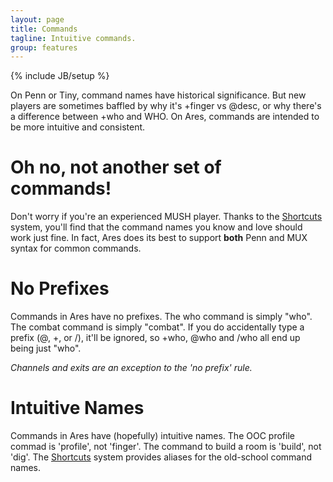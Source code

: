 ```yaml
---
layout: page
title: Commands
tagline: Intuitive commands.
group: features
---
```

{% include JB/setup %}

On Penn or Tiny, command names have historical significance.  But new players are sometimes baffled by why it's +finger vs @desc, or why there's a difference between +who and WHO.  On Ares, commands are intended to be more intuitive and consistent.  

# Oh no, not another set of commands!

Don't worry if you're an experienced MUSH player.  Thanks to the [Shortcuts](/shortcuts.html) system, you'll find that the command names you know and love should work just fine.  In fact, Ares does its best to support **both** Penn and MUX syntax for common commands.

# No Prefixes

Commands in Ares have no prefixes.  The who command is simply "who".  The combat command is simply "combat".  If you do accidentally type a prefix (@, +, or /), it'll be ignored, so +who, @who and /who all end up being just "who".  

*Channels and exits are an exception to the 'no prefix' rule.*

# Intuitive Names

Commands in Ares have (hopefully) intuitive names.  The OOC profile commad is 'profile', not 'finger'.  The command to build a room is 'build', not 'dig'.  The [Shortcuts](/shortcuts.html) system provides aliases for the old-school command names.

